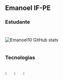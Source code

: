 ## Emanoel IF-PE 
### Estudante
#

![Emanoel10 GitHub stats](https://github-readme-stats.vercel.app/api?username=Emanoel10&show_icons=true&theme=cobalt)

#
###  Tecnologias

<div style="display: inline_block"><br/>
  
  <img width="5%" alighn="center" alt="java" src="https://cdn.icon-icons.com/icons2/2415/PNG/128/java_original_logo_icon_146458.png" />
  
  <img width="5%" alighn="center" alt="Adobe After Effects" src="https://cdn.icon-icons.com/icons2/3053/PNG/128/adobe_after_effects_macos_bigsur_icon_190464.png" />
  
  <img width="5%" alighn="center" alt="Blender 3D" src="https://cdn.icon-icons.com/icons2/195/PNG/128/Blender_23505.png" />
 
